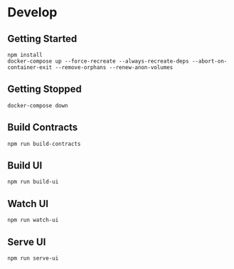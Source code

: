 # Develop
## Getting Started
```
npm install
docker-compose up --force-recreate --always-recreate-deps --abort-on-container-exit --remove-orphans --renew-anon-volumes
```
## Getting Stopped
```
docker-compose down
```
## Build Contracts
```
npm run build-contracts
```
## Build UI
```
npm run build-ui
```
## Watch UI
```
npm run watch-ui
```
## Serve UI
```
npm run serve-ui
```
